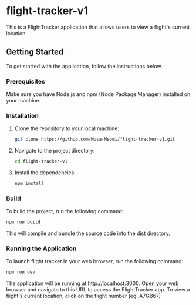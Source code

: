 # flight-tracker-v1

This is a FlightTracker application that allows users to view a flight's current location.

## Getting Started

To get started with the application, follow the instructions below.

### Prerequisites

Make sure you have Node.js and npm (Node Package Manager) installed on your machine.

### Installation

1. Clone the repository to your local machine:

   ```bash
   git clone https://github.com/Musa-Msomi/flight-tracker-v1.git

   ```

2. Navigate to the project directory:

   ```bash
   cd flight-tracker-v1

   ```

3. Install the dependencies:

   ```bash
   npm install
   ```

### Build

To build the project, run the following command:

```bash
npm run build
```

This will compile and bundle the source code into the dist directory.

### Running the Application

To launch flight tracker in your web browser, run the following command:

```bash
npm run dev
```

The application will be running at http://localhost:3000. Open your web browser and navigate to this URL to access the FlightTracker app.
To view a flight's current location, click on the flight number (eg. A7GB67)
